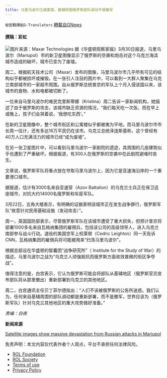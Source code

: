 ```yaml
---
title: 马里乌波尔已成废墟，基辅周围俄罗斯部队调动不是撤军
---
```

`秘密翻譯組G-Translators` [轉載自GNews](https://gnews.org/zh-hans/2259239/)

#### 撰稿：彩虹       
![](https://assets.gnews.org/wp-content/uploads/2022/03/image-3867.png)图片来源：Maxar Technologies
据《华盛顿观察家报》3月30日报道，马里乌波尔（Mariupol）市的新卫星图像显示了俄罗斯的空袭和炮击对这个乌克兰海滨城市造成的破坏，城市已变为了废墟。

周二，根据航天技术公司（Maxar）发布的图像，马里乌波尔市几乎所有可见的结构似乎都被损坏或摧毁。在一张引人注目的图片中，可以看到一大群人聚集在乌克兰南部城市的一家超市周围。自从俄罗斯总统普京的军队上个月入侵该国以来，该城市的食物、水和电都被切断了。

一位来自马里乌波尔的难民克里斯蒂娜（Kristina）周二告诉一家新闻机构，她描述了由于俄罗斯的攻击，该城市缺乏资源的情况，“我们每天吃一次饭，而在早上或晚上，孩子们会哭着说，‘我想吃东西’。”

在新的卫星图像中，整个城市街区和公寓楼似乎都被夷为平地。而马里乌波尔市市长周一估计，还有多达16万平民仍在该市。乌克兰总统泽连斯基称，这个曾经有40万人口充满活力的城市已经“成为废墟”。

在另一张卫星图片中，可以看到马里乌波尔一家剧院的遗迹，其周围的几座建筑似乎也遭到了严重破坏。根据报道，有300人在俄罗斯的空袭中在此剧院避难时丧生。

文章说，俄罗斯军队将重点放在夺取马里乌波尔上，因为它是亚速海沿岸的一个重要港口城市。

据报道，估计有3000名来自亚速营（Azov Battalion）的乌克兰士兵正在保卫这座城市，对抗大约14000名俄罗斯和车臣军队。

3月22日，五角大楼表示，有明确的证据表明该城市正在发生战争罪行，俄罗斯军队“故意针对民用基础设施（发动攻击）”。

周一，英国国防部表示，尽管俄罗斯军队在该城市遭受了重大损失，但预计普京将部署1000多名来自瓦格纳集团的雇佣兵，包括该公司的高级领导人，进入乌克兰南部参与战斗行动。退役的美国空军上校莱顿（Cedric Leighton）同一天告诉CNN，瓦格纳集团的雇佣兵将可能被用来“扫荡马里乌波尔”。

根据总部设在华盛顿的智囊团“战争研究所”（ Institute for the Study of War）的描述，马里乌波尔之战为“乌克兰人顽强抵抗而俄罗斯方面收效甚微的街区争夺战”。

值得注意的是，白宫表示，它认为俄罗斯可能会将部队从基辅地区（俄罗斯官员宣布部队将从那里撤出）重新部署到乌克兰的其他地区。

周二，白宫通讯主任贝丁菲尔德指出：“人们不该被俄罗斯的公告所迷惑。我们认为，任何来自基辅周围的部队调动都是重新部署，而不是撤军，世界应该为（俄罗斯军队）针对乌克兰其他地区的重大攻势做好准备。”

*责编：白夜*

**新闻来源**

[Satellite images show massive devastation from Russian attacks in Mariupol](https://www.washingtonexaminer.com/news/satellite-images-show-massive-devastation-from-russian-attacks-in-mariupol)

 

免责声明：本文内容仅代表作者个人观点，平台不承担任何法律风险。

- [ROL Foundation](https://rolfoundation.org/)
- [ROL Society](https://rolsociety.org/)
- [Terms of use](https://gnews.org/terms-of-use-3/)
- [Privacy Policy](https://gnews.org/privacy-policy/)
